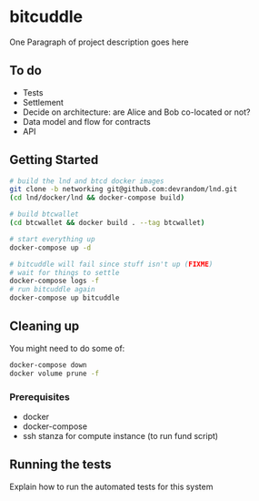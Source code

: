 # bitcuddle

One Paragraph of project description goes here

## To do
* Tests
* Settlement
* Decide on architecture: are Alice and Bob co-located or not?
* Data model and flow for contracts
* API

## Getting Started

```bash
# build the lnd and btcd docker images
git clone -b networking git@github.com:devrandom/lnd.git
(cd lnd/docker/lnd && docker-compose build)

# build btcwallet
(cd btcwallet && docker build . --tag btcwallet)

# start everything up
docker-compose up -d

# bitcuddle will fail since stuff isn't up (FIXME)
# wait for things to settle
docker-compose logs -f
# run bitcuddle again
docker-compose up bitcuddle
```

## Cleaning up

You might need to do some of:

```bash
docker-compose down
docker volume prune -f
```

### Prerequisites

* docker
* docker-compose
* ssh stanza for compute instance (to run fund script)

## Running the tests

Explain how to run the automated tests for this system
